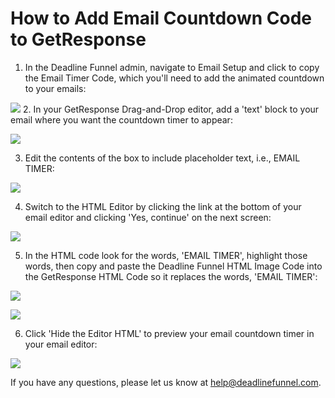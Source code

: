 # How to Add Email Countdown Code to GetResponse

1. In the Deadline Funnel admin, navigate to Email Setup and click to copy the Email Timer Code, which you'll need to add the animated countdown to your emails:

![](https://d33v4339jhl8k0.cloudfront.net/docs/assets/53974d6ce4b0c76107b109d1/images/5a7c9c822c7d3a4a4198f3b6/file-MdCbm4AwRQ.png) 2. In your GetResponse Drag-and-Drop editor, add a 'text' block to your email where you want the countdown timer to appear:

![](https://d33v4339jhl8k0.cloudfront.net/docs/assets/53974d6ce4b0c76107b109d1/images/57c0ad07c6979156e4f1e43f/file-fD9v3GA5Pg.png)

3. Edit the contents of the box to include placeholder text, i.e., EMAIL TIMER:

![](https://d33v4339jhl8k0.cloudfront.net/docs/assets/53974d6ce4b0c76107b109d1/images/57c0ad60c6979156e4f1e443/file-SHbdjnH9zP.png)

4. Switch to the HTML Editor by clicking the link at the bottom of your email editor and clicking 'Yes, continue' on the next screen:

![](https://d33v4339jhl8k0.cloudfront.net/docs/assets/53974d6ce4b0c76107b109d1/images/57c0ad9a903360342852e8bd/file-hWXPTdOLyJ.png)

5. In the HTML code look for the words, 'EMAIL TIMER', highlight those words, then copy and paste the Deadline Funnel HTML Image Code into the GetResponse HTML Code so it replaces the words, 'EMAIL TIMER':

![](https://d33v4339jhl8k0.cloudfront.net/docs/assets/53974d6ce4b0c76107b109d1/images/57c0b05e903360342852e8d3/file-vcw2rHoph2.png)

![](https://d33v4339jhl8k0.cloudfront.net/docs/assets/53974d6ce4b0c76107b109d1/images/57c0b067c6979156e4f1e45b/file-EIvbCih7be.png)

6. Click 'Hide the Editor HTML' to preview your email countdown timer in your email editor:

![](https://d33v4339jhl8k0.cloudfront.net/docs/assets/53974d6ce4b0c76107b109d1/images/58ae1792dd8c8e56bfa7ee2d/file-ZhfOz0y9MC.png)

If you have any questions, please let us know at [help@deadlinefunnel.com](mailto:mailto:help@deadlinefunnel.com).

